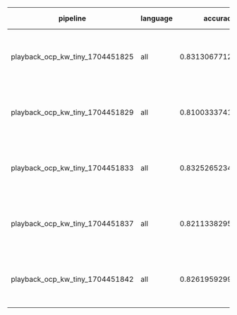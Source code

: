 | pipeline                        | language | accuracy           | params                                                                       | size (MB) |
|---------------------------------|----------|--------------------|------------------------------------------------------------------------------|-----------|
| playback_ocp_kw_tiny_1704451825 | all      | 0.8313067712478922 | {'penalty': None, 'l1_ratio': 0.15, 'early_stopping': False, 'alpha': 0.05}  | 0.021     |
| playback_ocp_kw_tiny_1704451829 | all      | 0.8100333741434306 | {'penalty': None, 'l1_ratio': 0.5, 'early_stopping': True, 'alpha': 0.05}    | 0.021     |
| playback_ocp_kw_tiny_1704451833 | all      | 0.8325265234776467 | {'penalty': None, 'l1_ratio': 0.9, 'early_stopping': False, 'alpha': 0.0001} | 0.021     |
| playback_ocp_kw_tiny_1704451837 | all      | 0.8211338295418434 | {'penalty': None, 'l1_ratio': 0.15, 'early_stopping': True, 'alpha': 0.1}    | 0.021     |
| playback_ocp_kw_tiny_1704451842 | all      | 0.8261959299477962 | {'penalty': None, 'l1_ratio': 0.15, 'early_stopping': True, 'alpha': 0.0001} | 0.021     |